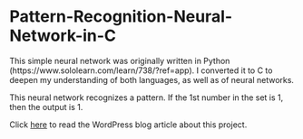 # Pattern-Recognition-Neural-Network-in-C
<p>This simple neural network was originally written in Python (https://www.sololearn.com/learn/738/?ref=app). I converted it to C to deepen my understanding of both languages, as well as of neural networks.</p>
<p>This neural network recognizes a pattern. If the 1st number in the set is 1, then the output is 1.</p>
<p>Click <a href='https://agentanakinai.wordpress.com/2019/04/22/neural-network-pattern-recognition/'>here</a> to read the WordPress blog article about this project.</p>
